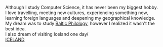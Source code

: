 Although I study Computer Science, it has never been my biggest hobby.<br/>
I love travelling, meeting new cultures, experiencing something new, learning foreign languages and deepening my geographical knowledge.<br/>
My dream was to study [Baltic Philology](http://www.polon.uw.edu.pl/filologia-baltycka), however I realized it wasn't the best idea.<br/>
I also dream of visiting Iceland one day/<br/>
[ICELAND]()
